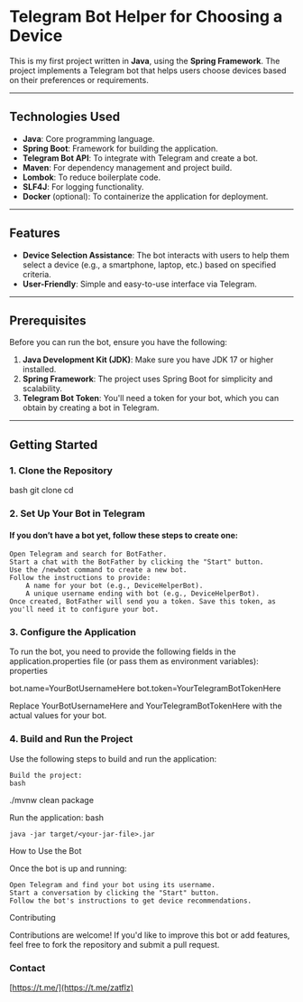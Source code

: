 # Telegram Bot Helper for Choosing a Device

This is my first project written in **Java**, using the **Spring Framework**. The project implements a Telegram bot that helps users choose devices based on their preferences or requirements.

---

## Technologies Used

- **Java**: Core programming language.
- **Spring Boot**: Framework for building the application.
- **Telegram Bot API**: To integrate with Telegram and create a bot.
- **Maven**: For dependency management and project build.
- **Lombok**: To reduce boilerplate code.
- **SLF4J**: For logging functionality.
- **Docker** (optional): To containerize the application for deployment.

---

## Features

- **Device Selection Assistance**: The bot interacts with users to help them select a device (e.g., a smartphone, laptop, etc.) based on specified criteria.
- **User-Friendly**: Simple and easy-to-use interface via Telegram.

---

## Prerequisites

Before you can run the bot, ensure you have the following:

1. **Java Development Kit (JDK)**: Make sure you have JDK 17 or higher installed.
2. **Spring Framework**: The project uses Spring Boot for simplicity and scalability.
3. **Telegram Bot Token**: You'll need a token for your bot, which you can obtain by creating a bot in Telegram.

---

## Getting Started

### 1. Clone the Repository

bash
git clone <repository-url>
cd <project-directory>

### 2. Set Up Your Bot in Telegram

#### If you don’t have a bot yet, follow these steps to create one:

    Open Telegram and search for BotFather.
    Start a chat with the BotFather by clicking the "Start" button.
    Use the /newbot command to create a new bot.
    Follow the instructions to provide:
        A name for your bot (e.g., DeviceHelperBot).
        A unique username ending with bot (e.g., DeviceHelperBot).
    Once created, BotFather will send you a token. Save this token, as you'll need it to configure your bot.

### 3. Configure the Application

To run the bot, you need to provide the following fields in the application.properties file (or pass them as environment variables):
properties

bot.name=YourBotUsernameHere
bot.token=YourTelegramBotTokenHere

Replace YourBotUsernameHere and YourTelegramBotTokenHere with the actual values for your bot.

### 4. Build and Run the Project

Use the following steps to build and run the application:

    Build the project:
    bash

./mvnw clean package

Run the application:
bash

    java -jar target/<your-jar-file>.jar

How to Use the Bot

Once the bot is up and running:

    Open Telegram and find your bot using its username.
    Start a conversation by clicking the "Start" button.
    Follow the bot's instructions to get device recommendations.

Contributing

Contributions are welcome! If you'd like to improve this bot or add features, feel free to fork the repository and submit a pull request.

### Contact
[https://t.me/](https://t.me/zatflz)
